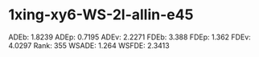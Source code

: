 # 1xing-xy6-WS-2l-allin-e45

ADEb: 1.8239
ADEp: 0.7195
ADEv: 2.2271
FDEb: 3.388
FDEp: 1.362
FDEv: 4.0297
Rank: 355
WSADE: 1.264
WSFDE: 2.3413